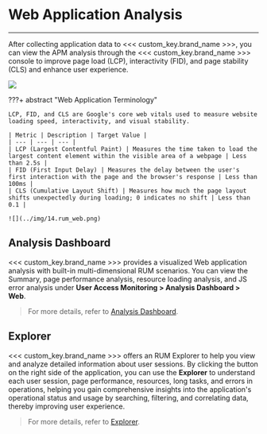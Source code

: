 # Web Application Analysis
---

After collecting application data to <<< custom_key.brand_name >>>, you can view the APM analysis through the <<< custom_key.brand_name >>> console to improve page load (LCP), interactivity (FID), and page stability (CLS) and enhance user experience.

![](../img/web-pic.png)

???+ abstract "Web Application Terminology"

    LCP, FID, and CLS are Google's core web vitals used to measure website loading speed, interactivity, and visual stability.

    | Metric | Description | Target Value |
    | --- | --- | --- |
    | LCP (Largest Contentful Paint) | Measures the time taken to load the largest content element within the visible area of a webpage | Less than 2.5s |
    | FID (First Input Delay) | Measures the delay between the user's first interaction with the page and the browser's response | Less than 100ms |
    | CLS (Cumulative Layout Shift) | Measures how much the page layout shifts unexpectedly during loading; 0 indicates no shift | Less than 0.1 |

    ![](../img/14.rum_web.png)

## Analysis Dashboard

<<< custom_key.brand_name >>> provides a visualized Web application analysis with built-in multi-dimensional RUM scenarios. You can view the Summary, page performance analysis, resource loading analysis, and JS error analysis under **User Access Monitoring > Analysis Dashboard > Web**.

> For more details, refer to [Analysis Dashboard](../app-analysis.md).

## Explorer

<<< custom_key.brand_name >>> offers an RUM Explorer to help you view and analyze detailed information about user sessions. By clicking the button on the right side of the application, you can use the **Explorer** to understand each user session, page performance, resources, long tasks, and errors in operations, helping you gain comprehensive insights into the application's operational status and usage by searching, filtering, and correlating data, thereby improving user experience.

> For more details, refer to [Explorer](../explorer/index.md).